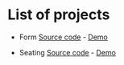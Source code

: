 # List of projects

- Form
  [Source code](https://github.com/hojjatjokar/super-simple-dude/tree/main/form) -
  [Demo](https://hojjatjokar.github.io/super-simple-dude/form/)

- Seating
  [Source code](https://github.com/hojjatjokar/super-simple-dude/tree/main/seating) -
  [Demo](https://hojjatjokar.github.io/super-simple-dude/seating/)

